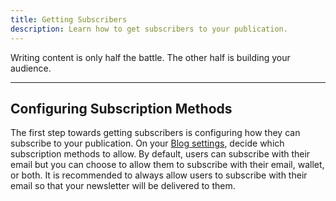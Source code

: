 ```yaml
---
title: Getting Subscribers
description: Learn how to get subscribers to your publication.
---
```


Writing content is only half the battle. The other half is building your audience.

---

## Configuring Subscription Methods

The first step towards getting subscribers is configuring how they can subscribe to your publication. On your [Blog settings](https://paragraph.xyz/settings/publication/blog), decide which subscription methods to allow. By default, users can subscribe with their email but you can choose to allow them to subscribe with their email, wallet, or both. It is recommended to always allow users to subscribe with their email so that your newsletter will be delivered to them.
